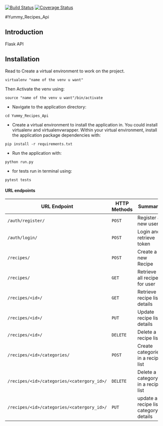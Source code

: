 
[![Build Status](https://travis-ci.org/silverjimmy/Yummy_Recipes_Api.svg?branch=master)](https://travis-ci.org/silverjimmy/Yummy_Recipes_Api)
[![Coverage Status](https://coveralls.io/repos/github/silverjimmy/Yummy_Recipes_Api/badge.svg?branch=master)](https://coveralls.io/github/silverjimmy/Yummy_Recipes_Api?branch=master)

#Yummy_Recipes_Api

## Introduction
Flask API


## Installation

Read to Create a virtual environment to work on the project.

```
virtualenv "name of the venv u want"
```
Then Activate the venv using:
```
source "name of the venv u want"/bin/activate
```

* Navigate to the application directory:

```
cd Yummy_Recipes_Api
```

* Create a virtual environment to install the
application in. You could install virtualenv and virtualenvwrapper.
Within your virtual environment, install the application package dependencies with:

```
pip install -r requirements.txt
```

* Run the application with:

```
python run.py
```
* for tests run in terminal using:

```
pytest tests
```

#### URL endpoints

| URL Endpoint | HTTP Methods | Summary |
| -------- | ------------- | --------- |
| `/auth/register/` | `POST`  | Register a new user|
| `/auth/login/` | `POST` | Login and retrieve token|
| `/recipes/` | `POST` | Create a new Recipe |
| `/recipes/` | `GET` | Retrieve all recipes for user |
| `/recipes/<id>/` | `GET` |  Retrieve recipe list details |
| `/recipes/<id>/` | `PUT` | Update recipe list details |
| `/recipes/<id>/` | `DELETE` | Delete a recipe list |
| `/recipes/<id>/categories/` | `POST` |  Create categories in a recipe list |
| `/recipes/<id>/categories/<catergory_id>/` | `DELETE`| Delete a category in a recipe list|
| `/recipes/<id>/categories/<catergory_id>/` | `PUT`| update a recipe list category details|
